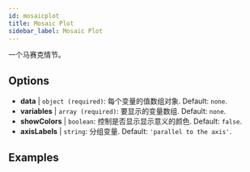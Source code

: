 ```yaml
---
id: mosaicplot
title: Mosaic Plot
sidebar_label: Mosaic Plot
---
```


一个马赛克情节。

## Options

* __data__ | `object (required)`: 每个变量的值数组对象. Default: `none`.
* __variables__ | `array (required)`: 要显示的变量数组. Default: `none`.
* __showColors__ | `boolean`: 控制是否显示显示意义的颜色. Default: `false`.
* __axisLabels__ | `string`: 分组变量. Default: `'parallel to the axis'`.


## Examples
